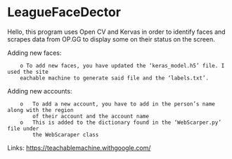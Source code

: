 # LeagueFaceDector
 
Hello, this program uses Open CV and Kervas in order to identify faces and scrapes data from OP.GG to display some on their status on the screen. 

   Adding new faces:

		o To add new faces, you have updated the ‘keras_model.h5’ file. I used the site 
		eachable machine to generate said file and the ‘labels.txt’.
		
		
		
		
   Adding new accounts:
   
		o	To add a new account, you have to add in the person’s name along with the region 
			of their account and the account name
		o	This is added to the dictionary found in the ‘WebScarper.py’ file under 
			the WebScaraper class



   Links:
   	https://teachablemachine.withgoogle.com/
